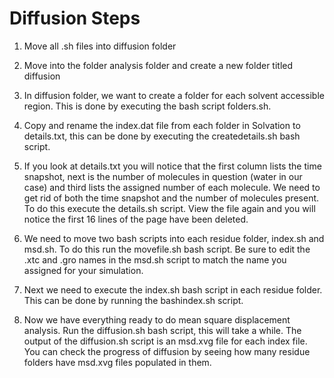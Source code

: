 # Diffusion Steps
 
1. Move all .sh files into diffusion folder

2. Move into the folder analysis folder and create a new folder titled diffusion

3.  In diffusion folder, we want to create a folder for each solvent accessible region.  This is done by executing the bash script folders.sh.

4.  Copy and rename the index.dat file from each folder in Solvation to details.txt, this can be done by executing the createdetails.sh bash script. 

5.  If you look at details.txt you will notice that the first column lists the time snapshot, next is the number of molecules in question (water in our case) and third lists the assigned number of each molecule.  We need to get rid of both the time snapshot and the number of molecules present.  To do this execute the details.sh script.  View the file again and you will notice the first 16 lines of the page have been deleted.

6.  We need to move two bash scripts into each residue folder, index.sh and msd.sh.  To do this run the movefile.sh bash script. Be sure to 
edit the .xtc and .gro names in the msd.sh script to match the name you assigned for your simulation. 

7.  Next we need to execute the index.sh bash script in each residue folder.  This can be done by running the bashindex.sh script.

8.  Now we have everything ready to do mean square displacement analysis.  Run the diffusion.sh bash script, this will take a while.  The output of the diffusion.sh script is an msd.xvg file for each index file.  You can check the progress of diffusion by seeing how many residue folders have msd.xvg files populated in them. 

